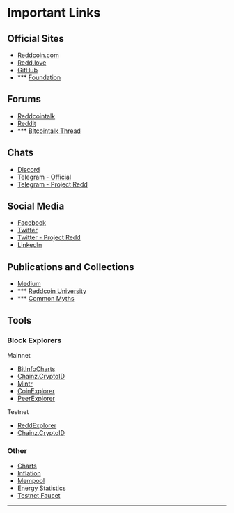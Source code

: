 # Important Links

## Official Sites

- [Reddcoin.com](https://reddcoin.com/)
- [Redd.love](https://redd.love/)
- [GitHub](https://github.com/reddcoin-project/)
- *** [Foundation](https://reddcoin......../foundation.html)

## Forums

- [Reddcointalk](https://reddcointalk.org/)
- [Reddit](https://www.reddit.com/r/reddCoin/)
- *** [Bitcointalk Thread](https://bitcointalk.org/..............)

## Chats

- [Discord](https://discord.gg/vKyEVnw)
- [Telegram - Official](https://t.me/ReddcoinOfficial)
- [Telegram - Project Redd](https://t.me/ProjectReddOfficial)

## Social Media

- [Facebook](https://www.facebook.com/reddcoin/)
- [Twitter](https://twitter.com/reddcoin)
- [Twitter - Project Redd](https://twitter.com/ProjectReddTW)
- [LinkedIn](https://www.linkedin.com/in/techadeptrdd)

## Publications and Collections

- [Medium](https://medium.com/projectredd)
- *** [Reddcoin University](https://university.reddcoin..........)
- *** [Common Myths](https://...........)

## Tools

### Block Explorers

Mainnet

- [BitInfoCharts](https://bitinfocharts.com/peercoin/explorer/)
- [Chainz.CryptoID](https://chainz.cryptoid.info/ppc/)
- [Mintr](https://mintr.peercoinexplorer.net/)
- [CoinExplorer](https://www.coinexplorer.net/PPC)
- [PeerExplorer](https://explorer.peercoin.net/)

Testnet

- [ReddExplorer](https://testnet-explorer.reddcoin.com/)
- [Chainz.CryptoID](https://chainz.cryptoid.info/rdd-test/)

### Other

- [Charts](https://www.reddcoincoinexplorer.net/charts/)
- [Inflation](https://www.reddcoincoinexplorer.net/inflation/)
- [Mempool](https://www.reddcoinexplorer.net/mempool/)
- [Energy Statistics](https://...)
- [Testnet Faucet](https://...)

---
